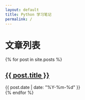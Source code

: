 ```yaml
---
layout: default
title: Python 学习笔记
permalink: /
---
```


<h1>文章列表</h1>
{% for post in site.posts %}
<article>
<h2><a href="{{ post.url }}">{{ post.title }}</a></h2>
<time datetime="{{ post.date | date_to_xmlschema }}">{{ post.date | date: "%Y-%m-%d" }}</time>
</article>
{% endfor %}
